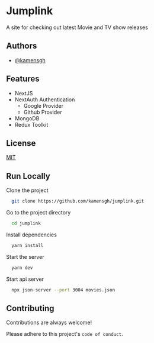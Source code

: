 
# Jumplink

A site for checking out latest Movie and TV show releases


## Authors

- [@kamensgh](https://www.github.com/kamensgh)


## Features

- NextJS
- NextAuth Authentication
  - Google Provider
  - Github Provider
- MongoDB
- Redux Toolkit


## License

[MIT](https://choosealicense.com/licenses/mit/)


## Run Locally

Clone the project

```bash
  git clone https://github.com/kamensgh/jumplink.git
```

Go to the project directory

```bash
  cd jumplink
```

Install dependencies

```bash
  yarn install
```

Start the server

```bash
  yarn dev
```

Start api server

```bash
  npx json-server --port 3004 movies.json
```



## Contributing

Contributions are always welcome!

Please adhere to this project's `code of conduct`.

